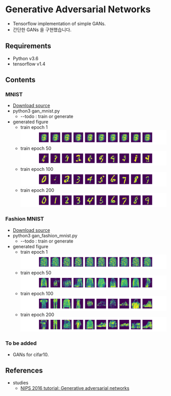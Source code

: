 # Generative Adversarial Networks
- Tensorflow implementation of simple GANs.
- 간단한 GANs 을 구현했습니다.

## Requirements
- Python v3.6
- tensorflow v1.4

## Contents
### MNIST
- [Download source](https://chromium.googlesource.com/external/github.com/tensorflow/tensorflow/+/r0.7/tensorflow/g3doc/tutorials/mnist/download/index.md)
- python3 gan_mnist.py
    - --todo : train or generate
- generated figure
    - train epoch 1 <img src = './fig/gan_mnist_1.png'>
    - train epoch 50 <img src = './fig/gan_mnist_50.png'>
    - train epoch 100 <img src = './fig/gan_mnist_100.png'>
    - train epoch 200 <img src = './fig/gan_mnist_200.png'>

### Fashion MNIST
- [Download source](https://github.com/zalandoresearch/fashion-mnist)
- python3 gan_fashion_mnist.py
    - --todo : train or generate
- generated figure
    - train epoch 1 <img src = './fig/gan_fashion_mnist_1.png'>
    - train epoch 50 <img src = './fig/gan_fashion_mnist_50.png'>
    - train epoch 100 <img src = './fig/gan_fashion_mnist_100.png'>
    - train epoch 200 <img src = './fig/gan_fashion_mnist_200.png'>

### To be added
- GANs for cifar10.

## References
- studies
    - [NIPS 2016 tutorial: Generative adversarial networks](https://arxiv.org/abs/1701.00160)